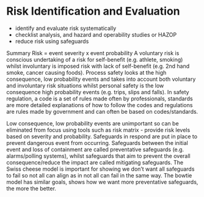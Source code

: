 # **Risk Identification and Evaluation**

- identify and evaluate risk systematically
- checklist analysis, and hazard and operability studies or HAZOP
- reduce risk using safeguards

Summary
Risk = event severity x event probability
A voluntary risk is conscious undertaking of a risk for self-benefit (e.g. athlete, smoking) whilst involuntary is imposed risk with lack of self-benefit (e.g. 2nd hand smoke, cancer causing foods). Process safety looks at the high consequence, low probability events and takes into account both voluntary and involuntary risk situations whilst personal safety is the low consequence high probability events (e.g. trips, slips and falls). In safety regulation, a code is a set of rules made often by professionals, standards are more detailed explanations of how to follow the codes and regulations are rules made by government and can often be based on codes/standards.

Low consequence, low probability events are unimportant so can be eliminated from focus using tools such as risk matrix - provide risk levels based on severity and probability. Safeguards in respond are put in place to prevent dangerous event from occurring. Safeguards between the initial event and loss of containment are called preventative safeguards (e.g. alarms/polling systems), whilst safeguards that aim to prevent the overall consequence/reduce the impact are called mitigating safeguards. The Swiss cheese model is important for showing we don’t want all safeguards to fail so not all can align as in not all can fail in the same way. The bowtie model has similar goals, shows how we want more preventative safeguards, the more the better.
